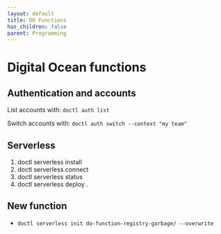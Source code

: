 ```yaml
---
layout: default
title: DO Functions
has_children: false
parent: Programming
---
```


# Digital Ocean functions

## Authentication and accounts

List accounts with: `doctl auth list`

Switch accounts with: `doctl auth switch --context "my team"`

## Serverless
1. doctl serverless install
2. doctl serverless connect
3. doctl serverless status
4. doctl serverless deploy .

## New function

- `doctl serverless init do-function-registry-garbage/ --overwrite`
